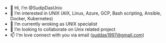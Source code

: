 - 👋 Hi, I’m @SudipDasUnix
- 👀 I’m interested in UNIX (AIX, Linux, Azure, GCP, Bash scripting, Ansible, Docker, Kubernetes) 
- 🌱 I’m currently wroking as UNIX specialist
- 💞️ I’m looking to collaborate on Unix related project
- 📫 I'm love connect with you via email (suddas1997@gmail.com)

<!---

--->
